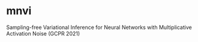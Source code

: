 # mnvi
Sampling-free Variational Inference for Neural Networks with Multiplicative Activation Noise (GCPR 2021)
